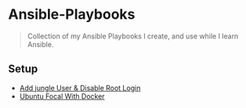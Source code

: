 # Ansible-Playbooks

> Collection of my Ansible Playbooks I create, and use while I learn Ansible.

## Setup

- [Add jungle User & Disable Root Login](setup/jungle.yml)
- [Ubuntu Focal With Docker](setup/ubuntu_focal_with_docker.yml)
